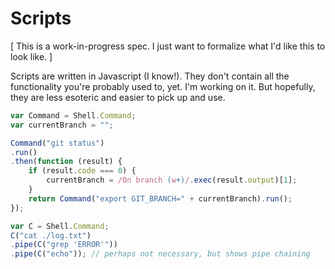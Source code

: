 Scripts
=======

[ This is a work-in-progress spec. I just want to formalize what I'd like this to look like. ]

Scripts are written in Javascript (I know!). They don't contain all the functionality you're probably used to, yet. I'm working on it. But hopefully, they are less esoteric and easier to pick up and use.

```javascript
var Command = Shell.Command;
var currentBranch = "";

Command("git status")
.run()
.then(function (result) {
	if (result.code === 0) {
		currentBranch = /On branch (w+)/.exec(result.output)[1];
	}
	return Command("export GIT_BRANCH=" + currentBranch).run();
});
```

```javascript
var C = Shell.Command;
C("cat ./log.txt")
.pipe(C("grep 'ERROR'"))
.pipe(C("echo")); // perhaps not necessary, but shows pipe chaining
```
